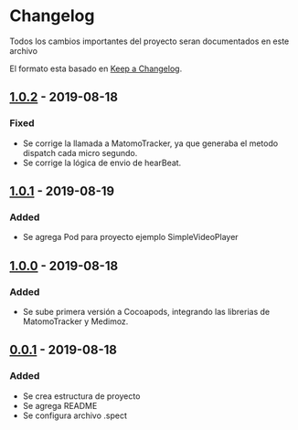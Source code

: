 # Changelog

Todos los cambios importantes del proyecto seran documentados en este archivo

El formato esta basado en [Keep a Changelog](https://keepachangelog.com/en/1.0.0/).

## [1.0.2] - 2019-08-18

### Fixed

- Se corrige la llamada a MatomoTracker, ya que generaba el metodo dispatch cada micro segundo.
- Se corrige la lógica de envio de hearBeat.

## [1.0.1] - 2019-08-19

### Added

- Se agrega Pod para proyecto ejemplo SimpleVideoPlayer

## [1.0.0] - 2019-08-18

### Added

- Se sube primera versión a Cocoapods, integrando las librerias de MatomoTracker y Medimoz.

## [0.0.1] - 2019-08-18

### Added

- Se crea estructura de proyecto
- Se agrega README
- Se configura archivo .spect

[1.0.2]: https://github.com/medimoz/medimoz-sdk-ios/v1.0.1...v1.0.2
[1.0.1]: https://github.com/medimoz/medimoz-sdk-ios/v1.0.0...v1.0.1
[1.0.0]: https://github.com/medimoz/medimoz-sdk-ios/v0.0.1...v1.0.0
[0.0.1]: https://github.com/medimoz/medimoz-sdk-ios/releases/tag/v0.0.1
